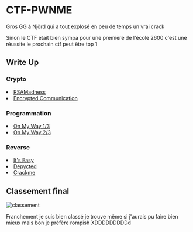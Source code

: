 # CTF-PWNME
Gros GG à Njörd qui a tout explosé en peu de temps un vrai crack

Sinon le CTF était bien sympa pour une première de l'école 2600 c'est une réussite le prochain ctf peut être top 1

## Write Up

### Crypto
  <li>
    <a href="https://github.com/Hatsu-Miku/CTF-PWNME/blob/main/crypto/RSAMadness.md">RSAMadness</a>
  </li>
  <li>
    <a href="https://github.com/Hatsu-Miku/CTF-PWNME/blob/main/crypto/encrypted_communication.md">Encrypted Communication</a>
  </li>

### Programmation
  <li>
    <a href="https://github.com/Hatsu-Miku/CTF-PWNME/blob/main/prog/OMW_1.md">On My Way 1/3</a>
  </li>
  <li>
    <a href="https://github.com/Hatsu-Miku/CTF-PWNME/blob/main/prog/OMW_2.md">On My Way 2/3</a>
  </li>
  
### Reverse
  <li>
    <a href="https://github.com/Hatsu-Miku/CTF-PWNME/blob/main/rev/It's%20easy">It's Easy</a>
  </li>
  <li>
    <a href="https://github.com/Hatsu-Miku/CTF-PWNME/blob/main/rev/depycted">Depycted</a>
  </li>
  <li>
    <a href="https://github.com/Hatsu-Miku/CTF-PWNME/blob/main/rev/crackme">Crackme</a>
  </li>

## Classement final
![classement](https://user-images.githubusercontent.com/108684684/177328957-cdde6664-8a9a-4749-aa7b-8b4e8aac61aa.PNG)

Franchement je suis bien classé je trouve même si j'aurais pu faire bien mieux mais bon je préfère rompish XDDDDDDDDDd
